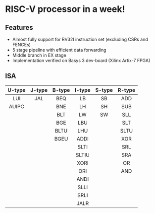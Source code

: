 # RISC-V processor in a week!
## Features
- Almost fully support for RV32I instruction set (excluding CSRs and FENCEs)
- 5 stage pipeline with efficient data forwarding
- Middle branch in EX stage
- Implementation verified on Basys 3 dev-board (Xilinx Artix-7 FPGA)
## ISA
|U-type|J-type|B-type|I-type|S-type|R-type|
|:---:|:---:|:---:|:---:|:---:|:---:|
|LUI|JAL|BEQ|LB|SB|ADD|
|AUIPC||BNE|LH|SH|SUB|
|||BLT|LW|SW|SLL|
|||BGE|LBU||SLT|
|||BLTU|LHU||SLTU|
|||BGEU|ADDI||XOR|
||||SLTI||SRL|
||||SLTIU||SRA|
||||XORI||OR|
||||ORI||AND|
||||ANDI|||
||||SLLI|||
||||SRLI|||
||||JALR|||
